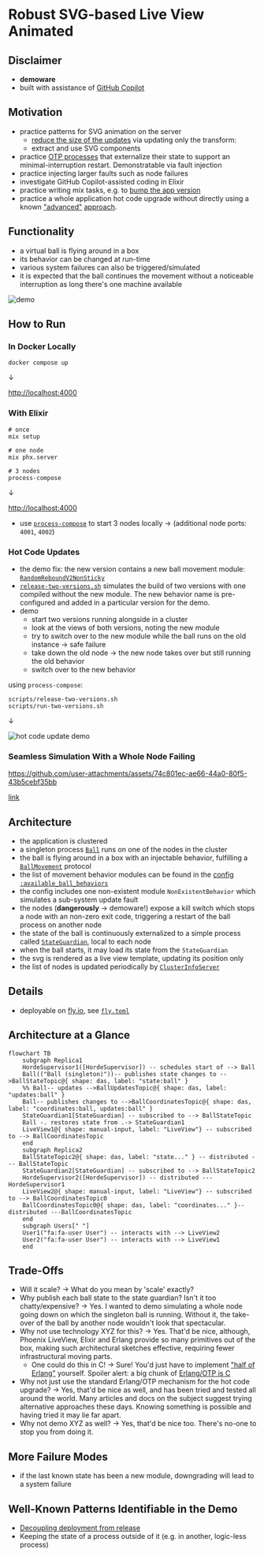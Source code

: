 # Robust SVG-based Live View Animated

## Disclaimer

- **demoware**
- built with assistance of [GitHub Copilot](https://github.com/features/copilot)

## Motivation

- practice patterns for SVG animation on the server
  - [reduce the size of the updates](./docs/img/minimal-live-updates.png) via updating only the transform:
  - extract and use SVG components
- practice [OTP processes](https://elixirschool.com/en/lessons/advanced/otp_concurrency) that externalize their state
  to support an minimal-interruption restart. Demonstratable via fault injection
- practice injecting larger faults such as node failures
- investigate GitHub Copilot-assisted coding in Elixir
- practice writing mix tasks, e.g. to [bump the app version](./lib/mix/tasks/bump_version.ex)
- practice a whole application hot code upgrade without directly using a known ["advanced"](https://hexdocs.pm/mix/Mix.Tasks.Release.html#module-hot-code-upgrades) [approach](https://blog.appsignal.com/2021/07/27/a-guide-to-hot-code-reloading-in-elixir.html).

## Functionality

- a virtual ball is flying around in a box
- its behavior can be changed at run-time
- various system failures can also be triggered/simulated
- it is expected that the ball continues the movement without a noticeable interruption as long there's one machine available

![demo](./docs/img/svg-ssr-ball-demo.gif)

## How to Run

### In Docker Locally

```shell
docker compose up
```

&darr;

[http://localhost:4000](http://localhost:4000)

### With Elixir

```shell
# once
mix setup

# one node
mix phx.server

# 3 nodes
process-compose
```

&darr;

[http://localhost:4000](http://localhost:4000)

- use [`process-compose`](https://github.com/F1bonacc1/process-compose) to start 3 nodes locally &rarr; (additional node ports: `4001`, `4002`)

### Hot Code Updates

- the demo fix: the new version contains a new ball movement module: [`RandomReboundV2NonSticky`](./lib/ssr_robust_live_svg/actor_behaviors/random_rebound_v2_non_sticky.ex)
- [`release-two-versions.sh`](./scripts/release-two-versions.sh) simulates the build of two versions with one compiled without the new module. The new behavior name is pre-configured and added in a particular version for the demo.
- demo
  - start two versions running alongside in a cluster
  - look at the views of both versions, noting the new module
  - try to switch over to the new module while the ball runs on the old instance &rarr; safe failure
  - take down the old node &rarr; the new node takes over but still running the old behavior
  - switch over to the new behavior

using `process-compose`:

```shell
scripts/release-two-versions.sh
scripts/run-two-versions.sh
```

&darr;

![hot code update demo](./docs/img/svg-ssr-ball-demo-hot-code-upgrade.gif)

### Seamless Simulation With a Whole Node Failing

https://github.com/user-attachments/assets/74c801ec-ae66-44a0-80f5-43b5cebf35bb

[link](./docs/vid/node-crash-ball-reschedule.mp4)

## Architecture

- the application is clustered
- a singleton process [`Ball`](./lib/ssr_robust_live_svg/actors/ball.ex) runs on one of the nodes in the cluster
- the ball is flying around in a box with an injectable behavior, fulfilling a [`BallMovement`](./lib/ssr_robust_live_svg/protocols/ball_movement.ex) protocol
- the list of movement behavior modules can be found in the [config `:available_ball_behaviors`](./config/config.exs)
- the config includes one non-existent module `NonExistentBehavior` which simulates a sub-system update fault
- the nodes (**dangerously** &rarr; demoware!) expose a kill switch which stops a node with an non-zero exit code, triggering a restart of the ball process on another node
- the state of the ball is continuously externalized to a simple process called [`StateGuardian`](./lib/ssr_robust_live_svg/state_guardian.ex), local to each node
- when the ball starts, it may load its state from the `StateGuardian`
- the svg is rendered as a live view template, updating its position only
- the list of nodes is updated periodically by [`ClusterInfoServer`](./lib/ssr_robust_live_svg/cluster_info_server.ex)

## Details

- deployable on [fly.io](https://fly.io), see [`fly.toml`](./fly.toml)

## Architecture at a Glance

```mermaid
flowchart TB   
    subgraph Replica1
    HordeSupervisor1([HordeSupervisor]) -- schedules start of --> Ball
    Ball(("Ball (singleton)"))-- publishes state changes to -->BallStateTopic@{ shape: das, label: "state:ball" }
    %% Ball-- updates -->BallUpdatesTopic@{ shape: das, label: "updates:ball" }
    Ball-- publishes changes to -->BallCoordinatesTopic@{ shape: das, label: "coordinates:ball, updates:ball" }
    StateGuardian1[StateGuardian] -- subscribed to --> BallStateTopic
    Ball -. restores state from .-> StateGuardian1 
    LiveView1@{ shape: manual-input, label: "LiveView"} -- subscribed to --> BallCoordinatesTopic
    end
    subgraph Replica2
    BallStateTopic2@{ shape: das, label: "state..." } -- distributed --- BallStateTopic
    StateGuardian2[StateGuardian] -- subscribed to --> BallStateTopic2
    HordeSupervisor2([HordeSupervisor]) -- distributed ---  HordeSupervisor1
    LiveView2@{ shape: manual-input, label: "LiveView"} -- subscribed to --> BallCoordinatesTopic0
    BallCoordinatesTopic0@{ shape: das, label: "coordinates..." }-- distributed ---BallCoordinatesTopic
    end
    subgraph Users[" "]
    User1("fa:fa-user User") -- interacts with --> LiveView2
    User2("fa:fa-user User") -- interacts with --> LiveView1
    end
```

## Trade-Offs

- Will it scale? &rarr; What do you mean by 'scale' exactly?
- Why publish each ball state to the state guardian? Isn't it too chatty/expensive? &rarr; Yes. I wanted to demo simulating a whole node going down on which the singleton ball is running. Without it, the take-over of the ball by another node wouldn't look that spectacular.
- Why not use technology XYZ for this? &rarr; Yes. That'd be nice, although, Phoenix LiveView, Elixir and Erlang provide so many primitives out of the box, making such architectural sketches effective, requiring fewer infrastructural moving parts.
  - One could do this in C! &rarr; Sure! You'd just have to implement ["half of Erlang"](https://rvirding.blogspot.com/2008/01/virdings-first-rule-of-programming.html) yourself. Spoiler alert: a big chunk of [Erlang/OTP is C](https://github.com/erlang/otp/blob/master/erts/emulator/beam/erl_process.c)
- Why not just use the standard Erlang/OTP mechanism for the hot code upgrade? &rarr; Yes, that'd be nice as well, and has been tried and tested all around the world. Many articles and docs on the subject suggest trying alternative approaches these days. Knowing something is possible and having tried it may lie far apart.
- Why not demo XYZ as well? &rarr; Yes, that'd be nice too. There's no-one to stop you from doing it.

## More Failure Modes

- if the last known state has been a new module, downgrading will lead to a system failure

## Well-Known Patterns Identifiable in the Demo

- [Decoupling deployment from release](https://www.thoughtworks.com/en-de/radar/techniques/decoupling-deployment-from-release)
- Keeping the state of a process outside of it (e.g. in another, logic-less process)
